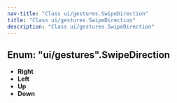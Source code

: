 ```yaml
---
nav-title: "Class ui/gestures.SwipeDirection"
title: "Class ui/gestures.SwipeDirection"
description: "Class ui/gestures.SwipeDirection"
---
```

## Enum: "ui/gestures".SwipeDirection
 - **Right**
 - **Left**
 - **Up**
 - **Down**